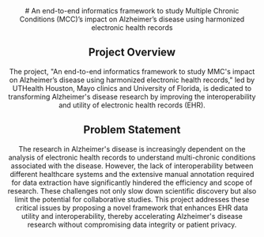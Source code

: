 <div align="center">
# An end-to-end informatics framework to study Multiple Chronic Conditions (MCC)’s impact on Alzheimer’s disease using harmonized electronic health records

## Project Overview
The project, "An end-to-end informatics framework to study MMC's impact on Alzheimer’s disease using harmonized electronic health records," led by UTHealth Houston, Mayo clinics and University of Florida, is dedicated to transforming Alzheimer's disease research by improving the interoperability and utility of electronic health records (EHR). 

## Problem Statement
The research in Alzheimer's disease is increasingly dependent on the analysis of electronic health records to understand multi-chronic conditions associated with the disease. However, the lack of interoperability between different healthcare systems and the extensive manual annotation required for data extraction have significantly hindered the efficiency and scope of research. These challenges not only slow down scientific discovery but also limit the potential for collaborative studies. This project addresses these critical issues by proposing a novel framework that enhances EHR data utility and interoperability, thereby accelerating Alzheimer's disease research without compromising data integrity or patient privacy.


</div>
